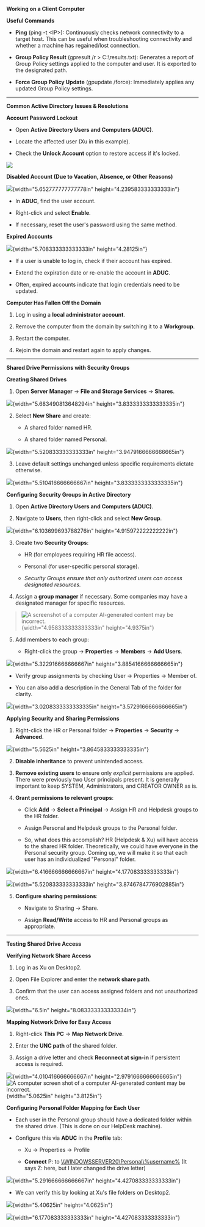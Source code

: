 **Working on a Client Computer**

**Useful Commands**

- **Ping** (ping -t \<IP\>): Continuously checks network connectivity to
  a target host. This can be useful when troubleshooting connectivity
  and whether a machine has regained/lost connection.

- **Group Policy Result** (gpresult /r \> C:\\results.txt): Generates a
  report of Group Policy settings applied to the computer and user. It
  is exported to the designated path.

- **Force Group Policy Update** (gpupdate /force): Immediately applies
  any updated Group Policy settings.

------------------------------------------------------------------------

**Common Active Directory Issues & Resolutions**

**Account Password Lockout**

- Open **Active Directory Users and Computers (ADUC)**.

- Locate the affected user (Xu in this example).

- Check the **Unlock Account** option to restore access if it's locked.

![](media/mediaAD/image1.png)

**Disabled Account (Due to Vacation, Absence, or Other Reasons)**

![](media/mediaAD/image2.png){width="5.652777777777778in"
height="4.239583333333333in"}

- In **ADUC**, find the user account.

- Right-click and select **Enable**.

- If necessary, reset the user's password using the same method.

**Expired Accounts**

![](media/media/image3.png){width="5.708333333333333in"
height="4.28125in"}

- If a user is unable to log in, check if their account has expired.

- Extend the expiration date or re-enable the account in **ADUC**.

- Often, expired accounts indicate that login credentials need to be
  updated.

**Computer Has Fallen Off the Domain**

1.  Log in using a **local administrator account**.

2.  Remove the computer from the domain by switching it to a
    **Workgroup**.

3.  Restart the computer.

4.  Rejoin the domain and restart again to apply changes.

------------------------------------------------------------------------

**Shared Drive Permissions with Security Groups**

**Creating Shared Drives**

1.  Open **Server Manager** -\> **File and Storage Services** -\>
    **Shares**.

![](media/media/image4.png){width="5.683490813648294in"
height="3.8333333333333335in"}

2.  Select **New Share** and create:

    - A shared folder named HR.

    - A shared folder named Personal.

![](media/media/image5.png){width="5.520833333333333in"
height="3.9479166666666665in"}

3.  Leave default settings unchanged unless specific requirements
    dictate otherwise.

![](media/media/image6.png){width="5.510416666666667in"
height="3.8333333333333335in"}

**Configuring Security Groups in Active Directory**

1.  Open **Active Directory Users and Computers (ADUC)**.

2.  Navigate to **Users**, then right-click and select **New Group**.

![](media/media/image7.png){width="6.103699693788276in"
height="4.915972222222222in"}

3.  Create two **Security Groups**:

    - HR (for employees requiring HR file access).

    - Personal (for user-specific personal storage).

    - *Security Groups ensure that only authorized users can access
      designated resources.*

4.  Assign a **group manager** if necessary. Some companies may have a
    designated manager for specific resources.

> ![A screenshot of a computer AI-generated content may be
> incorrect.](media/media/image8.png){width="4.958333333333333in"
> height="4.9375in"}

5.  Add members to each group:

    - Right-click the group -\> **Properties** -\> **Members** -\> **Add
      Users**.

![](media/media/image9.png){width="5.322916666666667in"
height="3.8854166666666665in"}

- Verify group assignments by checking User -\> Properties -\> Member
  of.

- You can also add a description in the General Tab of the folder for
  clarity.

![](media/media/image10.png){width="3.0208333333333335in"
height="3.5729166666666665in"}

**Applying Security and Sharing Permissions**

1.  Right-click the HR or Personal folder -\> **Properties** -\>
    **Security** -\> **Advanced**.

![](media/media/image11.png){width="5.5625in"
height="3.8645833333333335in"}

2.  **Disable inheritance** to prevent unintended access.

3.  **Remove existing users** to ensure only *explicit* permissions are
    applied. There were previously two User principals present. It is
    generally important to keep SYSTEM, Administrators, and CREATOR
    OWNER as is.

4.  **Grant permissions to relevant groups**:

    - Click **Add** -\> **Select a Principal** -\> Assign HR and
      Helpdesk groups to the HR folder.

    - Assign Personal and Helpdesk groups to the Personal folder.

    - So, what does this accomplish? HR (Helpdesk & Xu) will have access
      to the shared HR folder. Theoretically, we could have everyone in
      the Personal security group. Coming up, we will make it so that
      each user has an individualized "Personal" folder.

![](media/media/image12.png){width="6.416666666666667in"
height="4.177083333333333in"}

![](media/media/image13.png){width="5.520833333333333in"
height="3.8746784776902885in"}

5.  **Configure sharing permissions**:

    - Navigate to Sharing -\> Share.

    - Assign **Read/Write** access to HR and Personal groups as
      appropriate.

------------------------------------------------------------------------

**Testing Shared Drive Access**

**Verifying Network Share Access**

1.  Log in as Xu on Desktop2.

2.  Open File Explorer and enter the **network share path**.

3.  Confirm that the user can access assigned folders and not
    unauthorized ones.

![](media/media/image14.png){width="6.5in" height="8.083333333333334in"}

**Mapping Network Drive for Easy Access**

1.  Right-click **This PC** -\> **Map Network Drive**.

2.  Enter the **UNC path** of the shared folder.

3.  Assign a drive letter and check **Reconnect at sign-in** if
    persistent access is required.

![](media/media/image15.png){width="4.010416666666667in"
height="2.9791666666666665in"}![A computer screen shot of a computer
AI-generated content may be
incorrect.](media/media/image16.png){width="5.0625in" height="3.8125in"}

**Configuring Personal Folder Mapping for Each User**

- Each user in the Personal group should have a dedicated folder within
  the shared drive. (This is done on our HelpDesk machine).

- Configure this via **ADUC** in the **Profile** tab:

  - Xu -\> Properties -\> Profile

  - **Connect** P: to
    [\\\\WINDOWSSERVER20\\Personal\\%username%](file:///\\WINDOWSSERVER20\Personal\%25username%25)
    (It says Z: here, but I later changed the drive letter)

![](media/media/image17.png){width="5.291666666666667in"
height="4.427083333333333in"}

- We can verify this by looking at Xu's file folders on Desktop2.

![](media/media/image18.png){width="5.40625in" height="4.0625in"}

![](media/media/image19.png){width="6.177083333333333in"
height="4.427083333333333in"}
